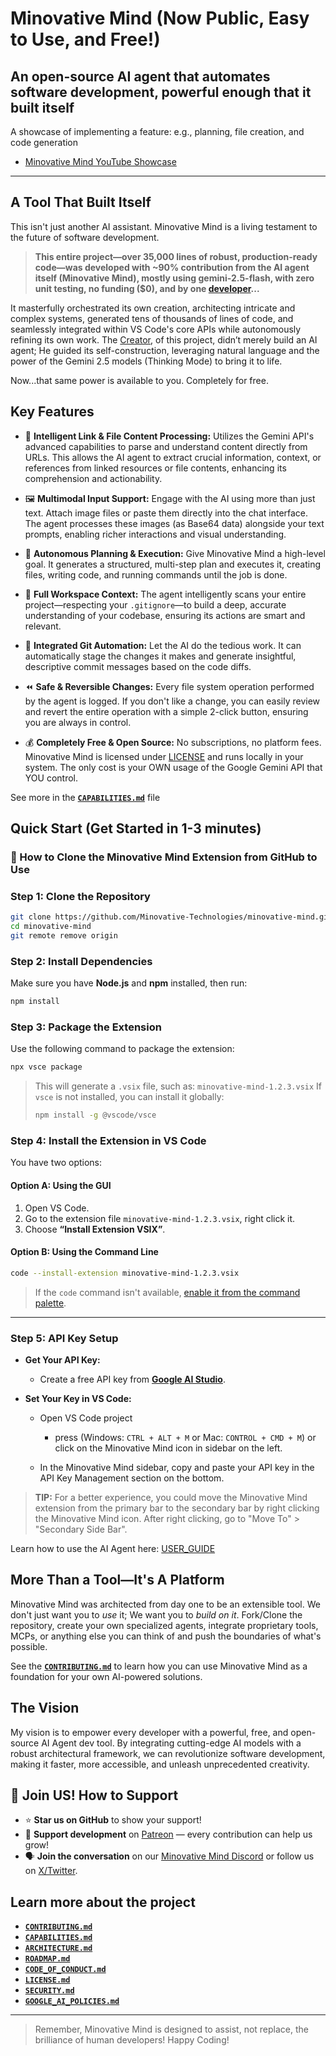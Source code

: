 # Minovative Mind (Now Public, Easy to Use, and Free!)

## An open-source AI agent that automates software development, powerful enough that it built itself

A showcase of implementing a feature: e.g., planning, file creation, and code generation

- [Minovative Mind YouTube Showcase](https://youtu.be/f08_WgmSbUc)

---

## A Tool That Built Itself

This isn't just another AI assistant. Minovative Mind is a living testament to the future of software development.

> **This entire project—over 35,000 lines of robust, production-ready code—was developed with ~90% contribution from the AI agent itself (Minovative Mind), mostly using gemini-2.5-flash, with zero unit testing, no funding ($0), and by one [developer](https://github.com/Quarantiine)...**

It masterfully orchestrated its own creation, architecting intricate and complex systems, generated tens of thousands of lines of code, and seamlessly integrated within VS Code's core APIs while autonomously refining its own work. The [Creator](https://github.com/Quarantiine), of this project, didn’t merely build an AI agent; He guided its self-construction, leveraging natural language and the power of the Gemini 2.5 models (Thinking Mode) to bring it to life.

Now...that same power is available to you. Completely for free.

## Key Features

- 🔗 **Intelligent Link & File Content Processing:** Utilizes the Gemini API's advanced capabilities to parse and understand content directly from URLs. This allows the AI agent to extract crucial information, context, or references from linked resources or file contents, enhancing its comprehension and actionability.

- 🖼️ **Multimodal Input Support:** Engage with the AI using more than just text. Attach image files or paste them directly into the chat interface. The agent processes these images (as Base64 data) alongside your text prompts, enabling richer interactions and visual understanding.

- 🧠 **Autonomous Planning & Execution:** Give Minovative Mind a high-level goal. It generates a structured, multi-step plan and executes it, creating files, writing code, and running commands until the job is done.

- 🧩 **Full Workspace Context:** The agent intelligently scans your entire project—respecting your `.gitignore`—to build a deep, accurate understanding of your codebase, ensuring its actions are smart and relevant.

- 💾 **Integrated Git Automation:** Let the AI do the tedious work. It can automatically stage the changes it makes and generate insightful, descriptive commit messages based on the code diffs.

- ⏪ **Safe & Reversible Changes:** Every file system operation performed by the agent is logged. If you don't like a change, you can easily review and revert the entire operation with a simple 2-click button, ensuring you are always in control.

- 💰 **Completely Free & Open Source:** No subscriptions, no platform fees. Minovative Mind is licensed under [LICENSE](./LICENSE.md) and runs locally in your system. The only cost is your OWN usage of the Google Gemini API that YOU control.

See more in the [**`CAPABILITIES.md`**](./CAPABILITIES.md) file

## Quick Start (Get Started in 1-3 minutes)

### 🔧 How to Clone the Minovative Mind Extension from GitHub to Use

### **Step 1: Clone the Repository**

```bash
git clone https://github.com/Minovative-Technologies/minovative-mind.git
cd minovative-mind
git remote remove origin
```

### **Step 2: Install Dependencies**

Make sure you have **Node.js** and **npm** installed, then run:

```bash
npm install
```

### **Step 3: Package the Extension**

Use the following command to package the extension:

```bash
npx vsce package
```

> This will generate a `.vsix` file, such as:
> `minovative-mind-1.2.3.vsix`
> If `vsce` is not installed, you can install it globally:
>
> ```bash
> npm install -g @vscode/vsce
> ```

### **Step 4: Install the Extension in VS Code**

You have two options:

#### **Option A: Using the GUI**

1. Open VS Code.
2. Go to the extension file `minovative-mind-1.2.3.vsix`, right click it.
3. Choose **“Install Extension VSIX”**.

#### **Option B: Using the Command Line**

```bash
code --install-extension minovative-mind-1.2.3.vsix
```

> If the `code` command isn't available, [enable it from the command palette](https://code.visualstudio.com/docs/setup/mac#_launching-from-the-command-line).

---

### Step 5: API Key Setup

- **Get Your API Key:**

  - Create a free API key from [**Google AI Studio**](https://aistudio.google.com/app/apikey).

- **Set Your Key in VS Code:**

  - Open VS Code project

    - press (Windows: `CTRL + ALT + M` or Mac: `CONTROL + CMD + M`) or click on the Minovative Mind icon in sidebar on the left.

  - In the Minovative Mind sidebar, copy and paste your API key in the API Key Management section on the bottom.

> **TIP:** For a better experience, you could move the Minovative Mind extension from the primary bar to the secondary bar by right clicking the Minovative Mind icon. After right clicking, go to "Move To" > "Secondary Side Bar".

Learn how to use the AI Agent here: [USER_GUIDE](./USER_GUIDE.md)

## More Than a Tool—It's A Platform

Minovative Mind was architected from day one to be an extensible tool. We don't just want you to _use_ it; We want you to _build on it_. Fork/Clone the repository, create your own specialized agents, integrate proprietary tools, MCPs, or anything else you can think of and push the boundaries of what's possible.

See the [**`CONTRIBUTING.md`**](./CONTRIBUTING.md) to learn how you can use Minovative Mind as a foundation for your own AI-powered solutions.

## The Vision

My vision is to empower every developer with a powerful, free, and open-source AI Agent dev tool. By integrating cutting-edge AI models with a robust architectural framework, we can revolutionize software development, making it faster, more accessible, and unleash unprecedented creativity.

## 🙌 Join US! How to Support

- ⭐ **Star us on GitHub** to show your support!
- 💖 **Support development** on [Patreon](https://www.patreon.com/c/minovativetechnologies/membership) — every contribution can help us grow!
- 🗣️ **Join the conversation** on our [Minovative Mind Discord](https://discord.gg/KFkMgAH3EG) or follow us on [X/Twitter](https://x.com/minovative_tech).

## Learn more about the project

- [**`CONTRIBUTING.md`**](./CONTRIBUTING.md)
- [**`CAPABILITIES.md`**](./CAPABILITIES.md)
- [**`ARCHITECTURE.md`**](./ARCHITECTURE.md)
- [**`ROADMAP.md`**](./ROADMAP.md)
- [**`CODE_OF_CONDUCT.md`**](./CODE_OF_CONDUCT.md)
- [**`LICENSE.md`**](./LICENSE.md)
- [**`SECURITY.md`**](./SECURITY.md)
- [**`GOOGLE_AI_POLICIES.md`**](./GOOGLE_AI_POLICIES.md)

---

> Remember, Minovative Mind is designed to assist, not replace, the brilliance of human developers! Happy Coding!
